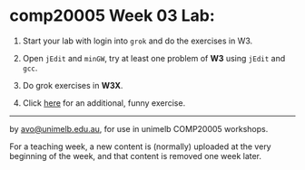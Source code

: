  comp20005 Week 03 Lab:
=======
1. Start your lab with login into `grok` and do the exercises in W3.

1. Open `jEdit` and `minGW`, try at least one problem of **W3** using `jEdit` and `gcc`.

1. Do grok exercises in **W3X**.

1. Click [here](./funny_ex_03.pdf) for an additional, funny exercise.



-------------------------------------------------------------
by avo@unimelb.edu.au, for use in unimelb COMP20005 workshops.

For a teaching week, a new content is (normally) uploaded at the very beginning of the week, and that content is removed one week later.
